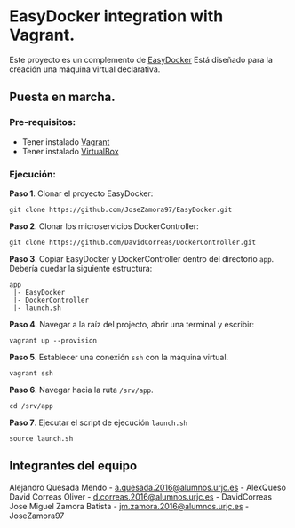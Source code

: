 # EasyDocker integration with Vagrant.

Este proyecto es un complemento de [EasyDocker](https://github.com/JoseZamora97/EasyDocker)
Está diseñado para la creación una máquina virtual declarativa.

## Puesta en marcha.

### Pre-requisitos:
- Tener instalado [Vagrant](https://www.vagrantup.com/)
- Tener instalado [VirtualBox](https://www.virtualbox.org/wiki/Linux_Downloads)

### Ejecución:
**Paso 1**. Clonar el proyecto EasyDocker:
````
git clone https://github.com/JoseZamora97/EasyDocker.git
````
**Paso 2**. Clonar los microservicios DockerController:
```
git clone https://github.com/DavidCorreas/DockerController.git
```
**Paso 3**. Copiar EasyDocker y DockerController dentro del directorio `app`. Debería quedar la siguiente
estructura:
```
app
 |- EasyDocker
 |- DockerController
 |- launch.sh
```
**Paso 4**. Navegar a la raíz del projecto, abrir una terminal y escribir:
```
vagrant up --provision
```

**Paso 5**. Establecer una conexión `ssh` con la máquina virtual.
```
vagrant ssh
```

**Paso 6**. Navegar hacia la ruta `/srv/app`.
``` 
cd /srv/app
```

**Paso 7**. Ejecutar el script de ejecución `launch.sh`
```
source launch.sh
```

## Integrantes del equipo
Alejandro Quesada Mendo - a.quesada.2016@alumnos.urjc.es - AlexQueso   
David Correas Oliver - d.correas.2016@alumnos.urjc.es - DavidCorreas  
Jose Miguel Zamora Batista - jm.zamora.2016@alumnos.urjc.es - JoseZamora97 
